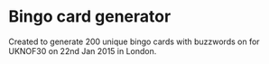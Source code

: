 # Bingo card generator

Created to generate 200 unique bingo cards with buzzwords on for UKNOF30 on 22nd Jan 2015 in London.
